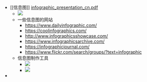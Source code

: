 - [[信息图]]  [infographic_presentation_cn.pdf](hook://file/9MN2ukD67?p=aUNsb3VkflFSZWFkZXJ+TWFyZ2luU3R1ZHkvRG9jdW1lbnRz&n=infographic_presentation_cn.pdf)
    - ![](https://firebasestorage.googleapis.com/v0/b/firescript-577a2.appspot.com/o/imgs%2Fapp%2Fxinyiheng%2Fbr50XPMddU.png?alt=media&token=1e07bea0-e686-48d3-98c6-37707af8b64c)
    - 一些信息图的网站
        - https://www.dailyinfographic.com/
        - https://coolinfographics.com/
        - http://www.infographicsshowcase.com/
        - https://www.infographicsarchive.com/
        - https://infographicjournal.com/
        - https://www.flickr.com/search/groups/?text=infographic
    - 信息图制作工具
        - ![](https://firebasestorage.googleapis.com/v0/b/firescript-577a2.appspot.com/o/imgs%2Fapp%2Fxinyiheng%2F97XuKNLJh-.png?alt=media&token=280f854d-3527-4851-9770-f27c0809bd20)
        - ![](https://firebasestorage.googleapis.com/v0/b/firescript-577a2.appspot.com/o/imgs%2Fapp%2Fxinyiheng%2FTsxCNV53vw.png?alt=media&token=d0adc575-b210-47a1-aa3d-40ada49de3e7)
- 
